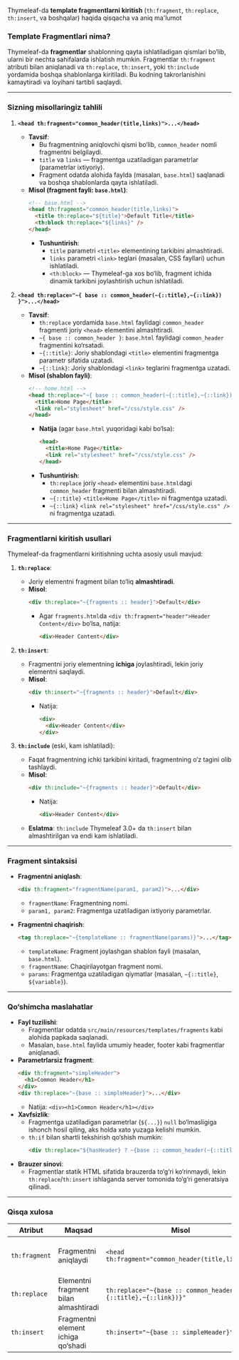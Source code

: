 Thymeleaf-da **template fragmentlarni kiritish** (`th:fragment`, `th:replace`, `th:insert`, va boshqalar) haqida qisqacha va aniq ma'lumot

### **Template Fragmentlari nima?**
Thymeleaf-da **fragmentlar** shablonning qayta ishlatiladigan qismlari bo‘lib, ularni bir nechta sahifalarda ishlatish mumkin. Fragmentlar `th:fragment` atributi bilan aniqlanadi va `th:replace`, `th:insert`, yoki `th:include` yordamida boshqa shablonlarga kiritiladi. Bu kodning takrorlanishini kamaytiradi va loyihani tartibli saqlaydi.

---

### **Sizning misollaringiz tahlili**

1. **`<head th:fragment="common_header(title,links)">...</head>`**
   - **Tavsif**:
     - Bu fragmentning aniqlovchi qismi bo‘lib, `common_header` nomli fragmentni belgilaydi.
     - `title` va `links` — fragmentga uzatiladigan parametrlar (parametrlar ixtiyoriy).
     - Fragment odatda alohida faylda (masalan, `base.html`) saqlanadi va boshqa shablonlarda qayta ishlatiladi.
   - **Misol (fragment fayli: `base.html`)**:
     ```html
     <!-- base.html -->
     <head th:fragment="common_header(title,links)">
       <title th:replace="${title}">Default Title</title>
       <th:block th:replace="${links}" />
     </head>
     ```
     - **Tushuntirish**:
       - `title` parametri `<title>` elementining tarkibini almashtiradi.
       - `links` parametri `<link>` teglari (masalan, CSS fayllari) uchun ishlatiladi.
       - `<th:block>` — Thymeleaf-ga xos bo‘lib, fragment ichida dinamik tarkibni joylashtirish uchun ishlatiladi.

2. **`<head th:replace="~{ base :: common_header(~{::title},~{::link}) }">...</head>`**
   - **Tavsif**:
     - `th:replace` yordamida `base.html` faylidagi `common_header` fragmenti joriy `<head>` elementini almashtiradi.
     - `~{ base :: common_header }`: `base.html` faylidagi `common_header` fragmentini ko‘rsatadi.
     - `~{::title}`: Joriy shablondagi `<title>` elementini fragmentga parametr sifatida uzatadi.
     - `~{::link}`: Joriy shablondagi `<link>` teglarini fragmentga uzatadi.
   - **Misol (shablon fayli)**:
     ```html
     <!-- home.html -->
     <head th:replace="~{ base :: common_header(~{::title},~{::link}) }">
       <title>Home Page</title>
       <link rel="stylesheet" href="/css/style.css" />
     </head>
     ```
     - **Natija** (agar `base.html` yuqoridagi kabi bo‘lsa):
       ```html
       <head>
         <title>Home Page</title>
         <link rel="stylesheet" href="/css/style.css" />
       </head>
       ```
     - **Tushuntirish**:
       - `th:replace` joriy `<head>` elementini `base.html`dagi `common_header` fragmenti bilan almashtiradi.
       - `~{::title}` `<title>Home Page</title>` ni fragmentga uzatadi.
       - `~{::link}` `<link rel="stylesheet" href="/css/style.css" />` ni fragmentga uzatadi.

---

### **Fragmentlarni kiritish usullari**
Thymeleaf-da fragmentlarni kiritishning uchta asosiy usuli mavjud:

1. **`th:replace`**:
   - Joriy elementni fragment bilan to‘liq **almashtiradi**.
   - **Misol**:
     ```html
     <div th:replace="~{fragments :: header}">Default</div>
     ```
     - Agar `fragments.html`da `<div th:fragment="header">Header Content</div>` bo‘lsa, natija:
       ```html
       <div>Header Content</div>
       ```

2. **`th:insert`**:
   - Fragmentni joriy elementning **ichiga** joylashtiradi, lekin joriy elementni saqlaydi.
   - **Misol**:
     ```html
     <div th:insert="~{fragments :: header}">Default</div>
     ```
     - Natija:
       ```html
       <div>
         <div>Header Content</div>
       </div>
       ```

3. **`th:include`** (eski, kam ishlatiladi):
   - Faqat fragmentning ichki tarkibini kiritadi, fragmentning o‘z tagini olib tashlaydi.
   - **Misol**:
     ```html
     <div th:include="~{fragments :: header}">Default</div>
     ```
     - Natija:
       ```html
       <div>Header Content</div>
       ```
   - **Eslatma**: `th:include` Thymeleaf 3.0+ da `th:insert` bilan almashtirilgan va endi kam ishlatiladi.

---

### **Fragment sintaksisi**
- **Fragmentni aniqlash**:
  ```html
  <div th:fragment="fragmentName(param1, param2)">...</div>
  ```
  - `fragmentName`: Fragmentning nomi.
  - `param1, param2`: Fragmentga uzatiladigan ixtiyoriy parametrlar.

- **Fragmentni chaqirish**:
  ```html
  <tag th:replace="~{templateName :: fragmentName(params)}">...</tag>
  ```
  - `templateName`: Fragment joylashgan shablon fayli (masalan, `base.html`).
  - `fragmentName`: Chaqirilayotgan fragment nomi.
  - `params`: Fragmentga uzatiladigan qiymatlar (masalan, `~{::title}`, `${variable}`).

---

### **Qo‘shimcha maslahatlar**
- **Fayl tuzilishi**:
  - Fragmentlar odatda `src/main/resources/templates/fragments` kabi alohida papkada saqlanadi.
  - Masalan, `base.html` faylida umumiy header, footer kabi fragmentlar aniqlanadi.
- **Parametrlarsiz fragment**:
  ```html
  <div th:fragment="simpleHeader">
    <h1>Common Header</h1>
  </div>
  <div th:replace="~{base :: simpleHeader}">...</div>
  ```
  - Natija: `<div><h1>Common Header</h1></div>`
- **Xavfsizlik**:
  - Fragmentga uzatiladigan parametrlar (`${...}`) `null` bo‘lmasligiga ishonch hosil qiling, aks holda xato yuzaga kelishi mumkin.
  - `th:if` bilan shartli tekshirish qo‘shish mumkin:
    ```html
    <div th:replace="${hasHeader} ? ~{base :: common_header(~{::title})} : ~{::div}">...</div>
    ```
- **Brauzer sinovi**:
  - Fragmentlar statik HTML sifatida brauzerda to‘g‘ri ko‘rinmaydi, lekin `th:replace`/`th:insert` ishlaganda server tomonida to‘g‘ri generatsiya qilinadi.

---

### **Qisqa xulosa**
| Atribut | Maqsad | Misol | Natija |
|---------|--------|-------|--------|
| `th:fragment` | Fragmentni aniqlaydi | `<head th:fragment="common_header(title,links)">` | Fragment boshqa shablonlarda ishlatiladi |
| `th:replace` | Elementni fragment bilan almashtiradi | `th:replace="~{base :: common_header(~{::title},~{::link})}"` | `<head><title>Home Page</title><link ... /></head>` |
| `th:insert` | Fragmentni element ichiga qo‘shadi | `th:insert="~{base :: simpleHeader}"` | Fragment ichki tarkib sifatida qo‘shiladi |
